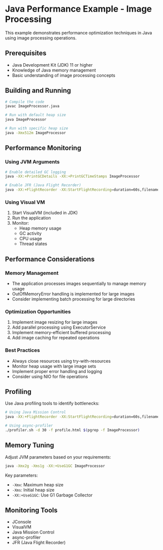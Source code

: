 # Java Performance Example - Image Processing

This example demonstrates performance optimization techniques in Java using image processing operations.

## Prerequisites
- Java Development Kit (JDK) 11 or higher
- Knowledge of Java memory management
- Basic understanding of image processing concepts

## Building and Running

```bash
# Compile the code
javac ImageProcessor.java

# Run with default heap size
java ImageProcessor

# Run with specific heap size
java -Xmx512m ImageProcessor
```

## Performance Monitoring

### Using JVM Arguments
```bash
# Enable detailed GC logging
java -XX:+PrintGCDetails -XX:+PrintGCTimeStamps ImageProcessor

# Enable JFR (Java Flight Recorder)
java -XX:+FlightRecorder -XX:StartFlightRecording=duration=60s,filename=recording.jfr ImageProcessor
```

### Using Visual VM
1. Start VisualVM (included in JDK)
2. Run the application
3. Monitor:
    - Heap memory usage
    - GC activity
    - CPU usage
    - Thread states

## Performance Considerations

### Memory Management
- The application processes images sequentially to manage memory usage
- OutOfMemoryError handling is implemented for large images
- Consider implementing batch processing for large directories

### Optimization Opportunities
1. Implement image resizing for large images
2. Add parallel processing using ExecutorService
3. Implement memory-efficient buffered processing
4. Add image caching for repeated operations

### Best Practices
- Always close resources using try-with-resources
- Monitor heap usage with large image sets
- Implement proper error handling and logging
- Consider using NIO for file operations

## Profiling

Use Java profiling tools to identify bottlenecks:

```bash
# Using Java Mission Control
java -XX:+FlightRecorder -XX:StartFlightRecording=duration=60s,filename=recording.jfr ImageProcessor

# Using async-profiler
./profiler.sh -d 30 -f profile.html $(pgrep -f ImageProcessor)
```

## Memory Tuning

Adjust JVM parameters based on your requirements:
```bash
java -Xmx2g -Xms1g -XX:+UseG1GC ImageProcessor
```

Key parameters:
- `-Xmx`: Maximum heap size
- `-Xms`: Initial heap size
- `-XX:+UseG1GC`: Use G1 Garbage Collector

## Monitoring Tools
- JConsole
- VisualVM
- Java Mission Control
- async-profiler
- JFR (Java Flight Recorder)

